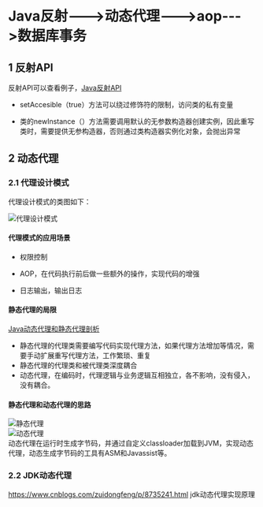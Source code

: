 #  Java反射--->动态代理--->aop--->数据库事务

## 1  反射API

反射API可以查看例子，[Java反射API](http://www.cnblogs.com/rollenholt/archive/2011/09/02/2163758.html) 

- setAccesible（true）方法可以绕过修饰符的限制，访问类的私有变量

- 类的newInstance（）方法需要调用默认的无参数构造器创建实例，因此重写类时，需要提供无参构造器，否则通过类构造器实例化对象，会抛出异常

## 2 动态代理

### 2.1 代理设计模式

代理设计模式的类图如下：  

![代理设计模式](https://ss0.bdstatic.com/70cFuHSh_Q1YnxGkpoWK1HF6hhy/it/u=1965692009,2527935801&fm=26&gp=0.jpg)

#### 代理模式的应用场景

- 权限控制

- AOP，在代码执行前后做一些额外的操作，实现代码的增强

- 日志输出，输出日志

#### 静态代理的局限

[Java动态代理和静态代理剖析](https://blog.csdn.net/qq_43171869/article/details/85268950)
- 静态代理的代理类需要编写代码实现代理方法，如果代理方法增加等情况，需要手动扩展重写代理方法，工作繁琐、重复
- 静态代理的代理类和被代理类深度耦合
- 动态代理，在编码时，代理逻辑与业务逻辑互相独立，各不影响，没有侵入，没有耦合。
#### 静态代理和动态代理的思路
![静态代理](https://img-blog.csdnimg.cn/2018122621173213)  
![动态代理](https://img-blog.csdnimg.cn/2018122621173238)  
动态代理在运行时生成字节码，并通过自定义classloader加载到JVM，实现动态代理，动态生成字节码的工具有ASM和Javassist等。

### 2.2 JDK动态代理

https://www.cnblogs.com/zuidongfeng/p/8735241.html  jdk动态代理实现原理
